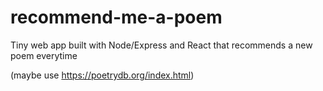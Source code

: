 # recommend-me-a-poem
Tiny web app built with Node/Express and React that recommends a new poem everytime



(maybe use https://poetrydb.org/index.html)
